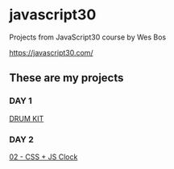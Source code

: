 # javascript30

Projects from JavaScript30 course by Wes Bos

https://javascript30.com/

## These are my projects

### DAY 1
[DRUM KIT](https://kadirakarr.github.io/javascript30/01%20-%20JavaScript%20Drum%20Kit/index.html)

### DAY 2
[02 - CSS + JS Clock](https://kadirakarr.github.io/javascript30/02%20-%20CSS%20+%20JS%20Clock/index.html)
